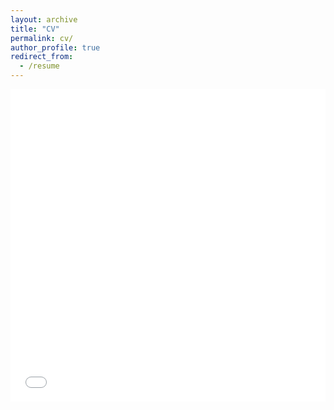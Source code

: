 ```yaml
---
layout: archive
title: "CV"
permalink: cv/
author_profile: true
redirect_from:
  - /resume
---
```


<iframe src="../files/FQin_CV_240401.pdf" width="100%" height="500" frameborder="no" border="0" marginwidth="0" marginheight="0"></iframe>
